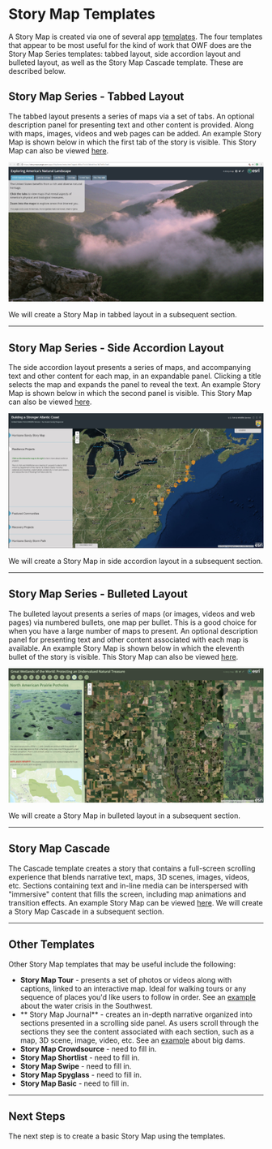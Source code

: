 # Story Map Templates #
A Story Map is created via one of several app [templates](https://storymaps.arcgis.com/en/app-list/).  The
four templates that appear to be most useful for the kind of work that OWF does are the Story Map Series 
templates: tabbed layout, side accordion layout and bulleted layout, as well as the Story Map Cascade template. 
These are described below.

## Story Map Series - Tabbed Layout ##
The tabbed layout presents a series of maps via a set of tabs.  An optional description panel for presenting 
text and other content is provided.  Along with maps, images, videos and web pages can be added.  An example 
Story Map is shown below in which the first tab of the story is visible.  This Story Map can also be viewed 
[here](https://story.maps.arcgis.com/apps/MapSeries/index.html?appid=f65cc11e3b7d4cdc9cec1b27ef6b7be3).

![Tabbed Layout](story-map-templates-images/tabbedlayout.png)

We will create a Story Map in tabbed layout in a subsequent section.

------------------
## Story Map Series - Side Accordion Layout ##
The side accordion layout presents a series of maps, and accompanying text and other content for each map, in 
an expandable panel.  Clicking a title selects the map and expands the panel to reveal the text.  An example 
Story Map is shown below in which the second panel is visible.  This Story Map can also be viewed 
[here](http://fws.maps.arcgis.com/apps/MapSeries/index.html?appid=7b655fd1e5ce460eaa1f9ff145ece4d8).

![Side Accordion Layout](story-map-templates-images/sideaccordionlayout.png)

We will create a Story Map in side accordion layout in a subsequent section.

------------------
## Story Map Series - Bulleted Layout ##
The bulleted layout presents a series of maps (or images, videos and web pages) via numbered bullets, one map 
per bullet.  This is a good choice for when you have a large number of maps to present.  An optional description 
panel for presenting text and other content associated with each map is available.  An example Story Map is shown 
below in which the eleventh bullet of the story is visible.  This Story Map can also be viewed 
[here](https://story.maps.arcgis.com/apps/MapSeries/index.html?appid=aed61922c4b444ba843d19e676e80004).

![Bulleted Layout](story-map-templates-images/bulletedlayout.png)

We will create a Story Map in bulleted layout in a subsequent section.

------------------
## Story Map Cascade ##
The Cascade template creates a story that contains a full-screen scrolling experience that blends narrative text, 
maps, 3D scenes, images, videos, etc.  Sections containing text and in-line media can be interspersed with "immersive" 
content that fills the screen, including map animations and transition effects.  An example Story Map can be viewed 
[here](https://cwcb.maps.arcgis.com/apps/Cascade/index.html?appid=b588bcb8451d4ae1bccabde5a05a8952).  We will 
create a Story Map Cascade in a subsequent section.

------------------
## Other Templates ##

Other Story Map templates that may be useful include the following:

* **Story Map Tour** - presents a set of photos or videos along with captions, linked to an interactive map.  Ideal for 
walking tours or any sequence of places you'd like users to follow in order.  See an 
[example](http://wgsg.maps.arcgis.com/apps/MapTour/index.html?appid=8d81698048ee4fb785637835100f44ed&webmap=e7b5b65b7cec4f7dafe8e88401d27961) 
about the water crisis in the Southwest.
* ** Story Map Journal** - creates an in-depth narrative organized into sections presented in a scrolling side panel.
As users scroll through the sections they see the content associated with each section, such as a map, 3D scene, image, 
video, etc.  See an [example](https://storymaps.esri.com/stories/2017/big-dams/) about big dams.
* **Story Map Crowdsource** - need to fill in.
* **Story Map Shortlist** - need to fill in.
* **Story Map Swipe** - need to fill in.
* **Story Map Spyglass** - need to fill in.
* **Story Map Basic** - need to fill in.

------------------
## Next Steps ##
The next step is to create a basic Story Map using the templates.
